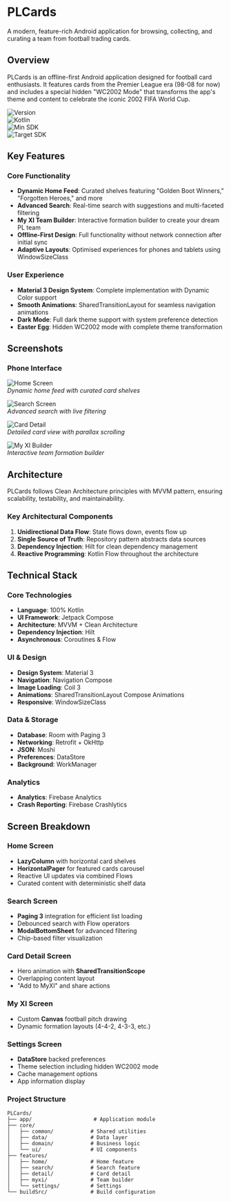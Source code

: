 # PLCards

A modern, feature-rich Android application for browsing, collecting, and curating a team from football trading cards.

## Overview

PLCards is an offline-first Android application designed for football card enthusiasts. It features cards from the Premier League era (98-08 for now) and includes a special hidden "WC2002 Mode" that transforms the app's theme and content to celebrate the iconic 2002 FIFA World Cup.

![Version](https://img.shields.io/badge/version-1.0.0-blue.svg)  
![Kotlin](https://img.shields.io/badge/Kotlin-100%25-blueviolet.svg)  
![Min SDK](https://img.shields.io/badge/minSdk-24-green.svg)  
![Target SDK](https://img.shields.io/badge/targetSdk-35-green.svg)

## Key Features

### Core Functionality

- **Dynamic Home Feed**: Curated shelves featuring "Golden Boot Winners," "Forgotten Heroes," and more
- **Advanced Search**: Real-time search with suggestions and multi-faceted filtering
- **My XI Team Builder**: Interactive formation builder to create your dream PL team
- **Offline-First Design**: Full functionality without network connection after initial sync
- **Adaptive Layouts**: Optimised experiences for phones and tablets using WindowSizeClass

### User Experience

- **Material 3 Design System**: Complete implementation with Dynamic Color support
- **Smooth Animations**: SharedTransitionLayout for seamless navigation animations
- **Dark Mode**: Full dark theme support with system preference detection
- **Easter Egg**: Hidden WC2002 mode with complete theme transformation

## Screenshots

### Phone Interface

![Home Screen](screenshots/phone_home.png)  
*Dynamic home feed with curated card shelves*

![Search Screen](screenshots/phone_search.png)  
*Advanced search with live filtering*

![Card Detail](screenshots/phone_card_detail.png)  
*Detailed card view with parallax scrolling*

![My XI Builder](screenshots/phone_my_xi.png)  
*Interactive team formation builder*


## Architecture

PLCards follows Clean Architecture principles with MVVM pattern, ensuring scalability, testability, and maintainability.

### Key Architectural Components

1. **Unidirectional Data Flow**: State flows down, events flow up
2. **Single Source of Truth**: Repository pattern abstracts data sources
3. **Dependency Injection**: Hilt for clean dependency management
4. **Reactive Programming**: Kotlin Flow throughout the architecture

## Technical Stack

### Core Technologies
- **Language**: 100% Kotlin
- **UI Framework**: Jetpack Compose
- **Architecture**: MVVM + Clean Architecture
- **Dependency Injection**: Hilt
- **Asynchronous**: Coroutines & Flow

### UI & Design
- **Design System**: Material 3
- **Navigation**: Navigation Compose
- **Image Loading**: Coil 3
- **Animations**: SharedTransitionLayout Compose Animations
- **Responsive**: WindowSizeClass

### Data & Storage
- **Database**: Room with Paging 3
- **Networking**: Retrofit + OkHttp
- **JSON**: Moshi
- **Preferences**: DataStore
- **Background**: WorkManager

### Analytics
- **Analytics**: Firebase Analytics
- **Crash Reporting**: Firebase Crashlytics

## Screen Breakdown

### Home Screen
- **LazyColumn** with horizontal card shelves
- **HorizontalPager** for featured cards carousel
- Reactive UI updates via combined Flows
- Curated content with deterministic shelf data

### Search Screen
- **Paging 3** integration for efficient list loading
- Debounced search with Flow operators
- **ModalBottomSheet** for advanced filtering
- Chip-based filter visualization

### Card Detail Screen
- Hero animation with **SharedTransitionScope**
- Overlapping content layout
- "Add to MyXI" and share actions

### My XI Screen
- Custom **Canvas** football pitch drawing
- Dynamic formation layouts (4-4-2, 4-3-3, etc.)

### Settings Screen
- **DataStore** backed preferences
- Theme selection including hidden WC2002 mode
- Cache management options
- App information display

### Project Structure
```  
PLCards/  
├── app/                    # Application module  
├── core/  
│   ├── common/            # Shared utilities  
│   ├── data/              # Data layer  
│   ├── domain/            # Business logic  
│   └── ui/                # UI components  
├── features/  
│   ├── home/              # Home feature  
│   ├── search/            # Search feature  
│   ├── detail/            # Card detail  
│   ├── myxi/              # Team builder  
│   └── settings/          # Settings  
└── buildSrc/              # Build configuration  
```
